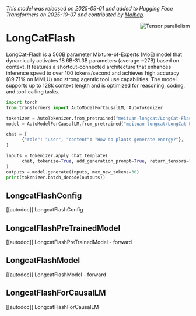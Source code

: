 <!--Copyright 2025 the HuggingFace Team. All rights reserved.

Licensed under the Apache License, Version 2.0 (the "License");
you may not use this file except in compliance with the License.
You may obtain a copy of the License at

    http://www.apache.org/licenses/LICENSE-2.0

Unless required by applicable law or agreed to in writing, software
distributed under the License is distributed on an "AS IS" BASIS,
WITHOUT WARRANTIES OR CONDITIONS OF ANY KIND, either express or implied.
See the License for the specific language governing permissions and
limitations under the License.

⚠️ Note that this file is in Markdown but contain specific syntax for our doc-builder (similar to MDX) that may not be rendered properly in your Markdown viewer.

-->

*This model was released on 2025-09-01 and added to Hugging Face Transformers on 2025-10-07 and contributed by [Molbap](https://huggingface.co/Molbap).*

<div style="float: right;">
    <div class="flex flex-wrap space-x-1">
        <img alt="Tensor parallelism" src="https://img.shields.io/badge/Tensor%20parallelism-06b6d4?style=flat&logoColor=white">
    </div>
</div>

# LongCatFlash

[LongCat-Flash](https://huggingface.co/papers/2509.01322) is a 560B parameter Mixture-of-Experts (MoE) model that dynamically activates 18.6B-31.3B parameters (average ~27B) based on context. It features a shortcut-connected architecture that enhances inference speed to over 100 tokens/second and achieves high accuracy (89.71% on MMLU) and strong agentic tool use capabilities. The model supports up to 128k context length and is optimized for reasoning, coding, and tool-calling tasks.

<hfoptions id="usage">
<hfoption id="AutoModel">

```py
import torch
from transformers import AutoModelForCausalLM, AutoTokenizer

tokenizer = AutoTokenizer.from_pretrained("meituan-longcat/LongCat-Flash-Chat")
model = AutoModelForCausalLM.from_pretrained("meituan-longcat/LongCat-Flash-Chat", dtype="auto", tp_plan="auto")

chat = [
      {"role": "user", "content": "How do plants generate energy?"},
]

inputs = tokenizer.apply_chat_template(
      chat, tokenize=True, add_generation_prompt=True, return_tensors="pt"
)
outputs = model.generate(inputs, max_new_tokens=30)
print(tokenizer.batch_decode(outputs))
```

</hfoption>
</hfoptions>

## LongcatFlashConfig

[[autodoc]] LongcatFlashConfig

## LongcatFlashPreTrainedModel

[[autodoc]] LongcatFlashPreTrainedModel
    - forward

## LongcatFlashModel

[[autodoc]] LongcatFlashModel
    - forward

## LongcatFlashForCausalLM

[[autodoc]] LongcatFlashForCausalLM

